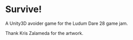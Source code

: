 Survive!
=======

A Unity3D avoider game for the Ludum Dare 28 game jam.

Thank Kris Zalameda for the artwork.
